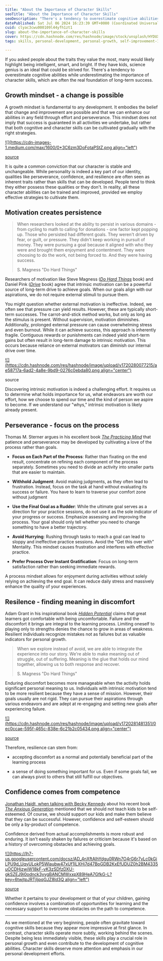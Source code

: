 ```yaml
---
title: "About the Importance of Character Skills"
seoTitle: "About the Importance of Character Skills"
seoDescription: "There's a tendency to overestimate cognitive abilities while underestimating the importance of character skills which are the foundation of long success"
datePublished: Sat Jul 06 2024 16:23:39 GMT+0000 (Coordinated Universal Time)
cuid: clyac3cwu000109l44yfh1zt1
slug: about-the-importance-of-character-skills
cover: https://cdn.hashnode.com/res/hashnode/image/stock/unsplash/HYDUXzWSF5I/upload/16800f954687956eeaad265a5371e244.jpeg
tags: skills, personal-development, personal-growth, self-improvement-1, growth-mindset

---
```


If you asked people about the traits they value the most, many would likely highlight being intelligent, smart, and bright. If they have kids, science genius is an ideal that could be strived for. There's a tendency to overestimate cognitive abilities while underestimating the importance of character skills, which are often the real foundation of long-term success.

## Growth mindset - a change is possible

A growth mindset is fundamental to any development. It embodies the belief that change and improvement are possible and that we can enhance our abilities in any field through effort and perseverance. This mindset does not imply that success is guaranteed in all activities we undertake, but rather that both cognitive and character skills can be cultivated gradually with the right strategies.

[![](https://cdn-images-1.medium.com/max/1600/0*3C6zm3DoFotaPStZ.png align="left")](https://www.capetownchiro.com/developing-a-growth-mindset/)

[source](https://www.capetownchiro.com/developing-a-growth-mindset/)

It is quite a common conviction that our character is stable and unchangeable. While personality is indeed a key part of our identity, qualities like perseverance, confidence, and resilience are often seen as inherent traits rather than skills that can be developed. People tend to think they either possess these qualities or they don't. In reality, all these character abilities can be trained and improved, provided we employ effective strategies to cultivate them.

## Motivation creates persistence

> When researchers looked at the ability to persist in various domains - from cycling to math to calling for donations - one factor kept popping up. Those who persisted had different goals. They weren't driven by fear, or guilt, or pressure. They didn't keep working in pursuit of money. They were pursuing a goal because it aligned with who they were and brought them enjoyment and contentment. They were choosing to do the work, not being forced to. And they were having success.
> 
> S. Magness "Do Hard Things"

Researchers of motivation like Steve Magness ([*Do Hard Things*](https://www.amazon.com/Hard-Things-Resilience-Surprising-Toughness/dp/B09JYH5K33/) book) and Daniel Pink ([*Drive*](https://www.amazon.com/Drive-Surprising-Truth-About-Motivates/dp/B0032COUMC/) book) agree that intrinsic motivation can be a powerful source of long-term drive to achieve goals. When our goals align with our aspirations, we do not require external stimuli to pursue them.

You might question whether external motivation is ineffective. Indeed, we often see that pressure can yield results. However, these are typically short-term successes. The carrot-and-stick method works, but only as long as the stimulus is present. Without supervision, motivation diminishes. Additionally, prolonged external pressure can cause overwhelming stress and even burnout. While it can achieve success, this approach is inherently fragile. Contiguous rewards or punishments can indeed yield short-term gains but often result in long-term damage to intrinsic motivation. This occurs because reliance on external motivators can diminish our internal drive over time.

[![](https://cdn.hashnode.com/res/hashnode/image/upload/v1720280077215/ae58717a-6ad2-4a8e-9bd9-0276c0ebda80.png align="center")](https://x.com/naval/status/16285698267)

source

Discovering intrinsic motivation is indeed a challenging effort. It requires us to determine what holds importance for us, what endeavors are worth our effort, how we choose to spend our time and the kind of person we aspire to become. If we understand our "whys," intrinsic motivation is likely already present.

## Perseverance - focus on the process

Thomas M. Sterner argues in his excellent book [*The Practicing Mind*](https://www.amazon.com/Practicing-Mind-Developing-Discipline-Challenge/dp/1608680908/) that patience and perseverance may be developed by cultivating a love of the process rather than goals.

* **Focus on Each Part of the Process**: Rather than fixating on the end result, concentrate on refining each component of the process separately. Sometimes you need to divide an activity into smaller parts that are easier to maintain.
    
* **Withhold Judgment**: Avoid making judgments, as they often lead to frustration. Instead, focus on the task at hand without evaluating its success or failure. You have to learn to traverse your comfort zone without judgment
    
* **Use the Final Goal as a Rudder**: While the ultimate goal serves as a direction for your practice sessions, do not use it as the sole indicator of your progress or success. Emphasize assessing and improving the process. Your goal should only tell whether you need to change something to have a better trajectory.
    
* **Avoid Hurrying**: Rushing through tasks to reach a goal can lead to sloppy and ineffective practice sessions. Avoid the "Get this over with" Mentality. This mindset causes frustration and interferes with effective practice.
    
* **Prefer Process Over Instant Gratification**: Focus on long-term satisfaction rather than seeking immediate rewards.
    

A process mindset allows for enjoyment during activities without solely relying on achieving the end goal. It can reduce daily stress and massively enhance the quality of your experiences.

## Resilence - finding meaning in discomfort

Adam Grant in his inspirational book [*Hidden Potential*](https://www.amazon.com/Hidden-Potential-Science-Achieving-Greater/dp/B0C5Y6DM2D/) claims that great learners got comfortable with being uncomfortable. Failure and the discomfort it brings are integral to the learning process. Limiting oneself to playing only to strengths denies the chance to grow in areas of weakness. Resilient individuals recognize mistakes not as failures but as valuable indicators for personal growth.

> When we explore instead of avoid, we are able to integrate the experience into our story. We're able to make meaning out of struggle, out of suffering. Meaning is the glue that holds our mind together, allowing us to both response and recover.
> 
> S. Magness "Do Hard Things"

Enduring discomfort becomes more manageable when the activity holds significant personal meaning to us. Individuals with intrinsic motivation tend to be more resilient because they have a sense of mission. However, their goals usually are not rigid. They can pursue their aspirations through various endeavors and are adept at re-engaging and setting new goals after experiencing failure.

[![](https://cdn.hashnode.com/res/hashnode/image/upload/v1720281481351/0ec0ccae-595f-465c-838e-6c21b2c05434.png align="center")](https://x.com/AdamMGrant/status/1767545126396502395)

[source](https://x.com/AdamMGrant/status/1767545126396502395)

Therefore, resilience can stem from:

* accepting discomfort as a normal and potentially beneficial part of the learning process
    
* a sense of doing something important for us. Even if some goals fail, we can always pivot to others that still fulfill our objectives.
    

## Confidence comes from competence

[Jonathan Haidt, when talking with Becky Kennedy](https://www.youtube.com/watch?v=PYdOeUBwUUU) about his recent book [*The Anxious Generation*](https://www.amazon.com/Anxious-Generation-Rewiring-Childhood-Epidemic/dp/B0C9N2L56X) mentioned that we should not teach kids to be self-esteemed. Of course, we should support our kids and make them believe that they can be successful. However, confidence and self-esteem should be only a by-product of competence.

Confidence derived from actual accomplishments is more robust and enduring. It isn't easily shaken by failures or criticism because it's based on a history of overcoming obstacles and achieving goals.

[![](https://lh7-us.googleusercontent.com/docsz/AD_4nXftAIhYdgu0RWn7O4rG6r7yLc0kGiLPU9d_UqyULokP5Wlaubw47xUf1ILXHj7d47BoGDB2KxEfUDUZ0h2BM4335uOCDHjzwiW18kF-vK3zSDfzDXU-gkSZEJ9i0odnck3yygBANCMWxxpX89HeA7GfkG-L?key=6twjtpJRTjljpqGJZ8ld3Q align="left")](https://twitter.com/AdamMGrant/status/1777037254776467868)

[source](https://twitter.com/AdamMGrant/status/1777037254776467868)

Whether it pertains to your development or that of your children, gaining confidence involves a combination of opportunities for learning and the necessary support to overcome obstacles on the path to competence.

---

As we mentioned at the very beginning, people often gravitate toward cognitive skills because they appear more impressive at first glance. In contrast, character skills operate more subtly, working behind the scenes. Despite being less immediately visible, these skills play a crucial role in personal growth and even contribute to the development of cognitive abilities. Character skills deserve more attention and emphasis in our personal development efforts.
